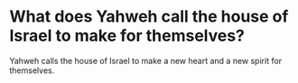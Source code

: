 # What does Yahweh call the house of Israel to make for themselves?

Yahweh calls the house of Israel to make a new heart and a new spirit for themselves.
